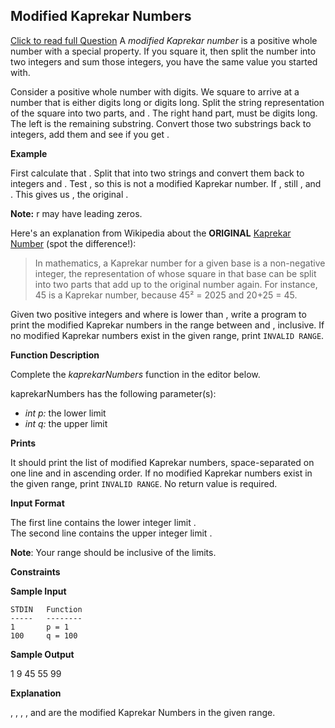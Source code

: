## Modified Kaprekar Numbers
[Click to read full Question](https://www.hackerrank.com/challenges/kaprekar-numbers/problem)
A  _modified Kaprekar number_  is a positive whole number with a special property. If you square it, then split the number into two integers and sum those integers, you have the same value you started with.

Consider a positive whole number  with  digits. We square  to arrive at a number that is either  digits long or  digits long. Split the string representation of the square into two parts,  and  . The right hand part,  must be  digits long. The left is the remaining substring. Convert those two substrings back to integers, add them and see if you get  .

**Example**

  

First calculate that  . Split that into two strings and convert them back to integers  and  . Test  , so this is not a modified Kaprekar number. If  , still  , and  . This gives us  , the original  .

**Note:**  r may have leading zeros.

Here's an explanation from Wikipedia about the  **ORIGINAL**  [Kaprekar Number](https://en.wikipedia.org/wiki/Kaprekar_number)  (spot the difference!):

> In mathematics, a Kaprekar number for a given base is a non-negative integer, the representation of whose square in that base can be split into two parts that add up to the original number again. For instance, 45 is a Kaprekar number, because 45² = 2025 and 20+25 = 45.

Given two positive integers  and  where  is lower than  , write a program to print the modified Kaprekar numbers in the range between  and  , inclusive. If no modified Kaprekar numbers exist in the given range, print  `INVALID RANGE`.

**Function Description**

Complete the  _kaprekarNumbers_  function in the editor below.

kaprekarNumbers has the following parameter(s):

-   _int p:_  the lower limit
-   _int q:_  the upper limit

**Prints**

It should print the list of modified Kaprekar numbers, space-separated on one line and in ascending order. If no modified Kaprekar numbers exist in the given range, print  `INVALID RANGE`. No return value is required.

**Input Format**

The first line contains the lower integer limit  .  
The second line contains the upper integer limit  .

**Note**: Your range should be inclusive of the limits.

**Constraints**

**Sample Input**

```
STDIN   Function
-----   --------
1       p = 1
100     q = 100

```

**Sample Output**

1 9 45 55 99

**Explanation**

,  ,  ,  , and  are the modified Kaprekar Numbers in the given range.
